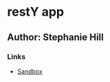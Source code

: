 # restY app

## Author: Stephanie Hill

### Links

- [Sandbox](https://codesandbox.io/p/github/stephnitis/resty/main?file=%2Fsrc%2FApp.js&workspace=%257B%2522activeFileId%2522%253A%2522cl9ncr70d000clrjmf6crhel3%2522%252C%2522openFiles%2522%253A%255B%2522%252FREADME.md%2522%255D%252C%2522sidebarPanel%2522%253A%2522EXPLORER%2522%252C%2522gitSidebarPanel%2522%253A%2522COMMIT%2522%252C%2522sidekickItems%2522%253A%255B%257B%2522key%2522%253A%2522cl9ncs38l000k3b6h1z7e848g%2522%252C%2522type%2522%253A%2522PROJECT_SETUP%2522%252C%2522isMinimized%2522%253Afalse%257D%252C%257B%2522type%2522%253A%2522PREVIEW%2522%252C%2522taskId%2522%253A%2522start%2522%252C%2522port%2522%253A3000%252C%2522key%2522%253A%2522cl9ncs38l000l3b6hhdlprzgf%2522%252C%2522isMinimized%2522%253Afalse%257D%255D%257D)
